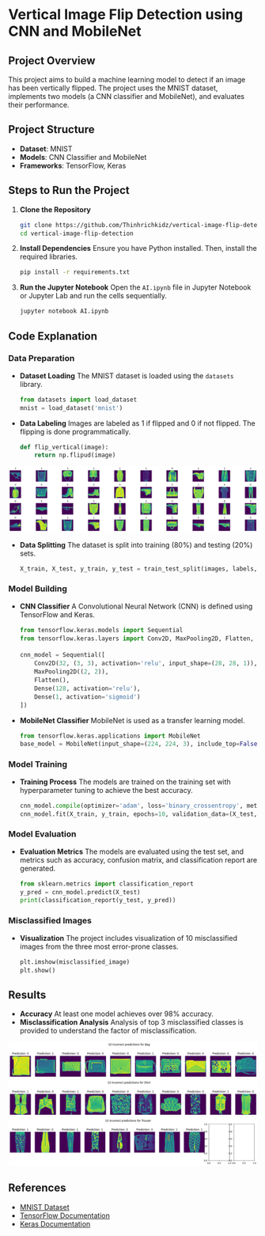 # Vertical Image Flip Detection using CNN and MobileNet

## Project Overview

This project aims to build a machine learning model to detect if an image has been vertically flipped. The project uses the MNIST dataset, implements two models (a CNN classifier and MobileNet), and evaluates their performance.

## Project Structure

- **Dataset**: MNIST
- **Models**: CNN Classifier and MobileNet
- **Frameworks**: TensorFlow, Keras

## Steps to Run the Project

1. **Clone the Repository**

   ```bash
   git clone https://github.com/Thinhrichkidz/vertical-image-flip-detection.git
   cd vertical-image-flip-detection
   ```

2. **Install Dependencies**
   Ensure you have Python installed. Then, install the required libraries.

   ```bash
   pip install -r requirements.txt
   ```

3. **Run the Jupyter Notebook**
   Open the `AI.ipynb` file in Jupyter Notebook or Jupyter Lab and run the cells sequentially.
   ```bash
   jupyter notebook AI.ipynb
   ```

## Code Explanation

### Data Preparation

- **Dataset Loading**
  The MNIST dataset is loaded using the `datasets` library.

  ```python
  from datasets import load_dataset
  mnist = load_dataset('mnist')
  ```

- **Data Labeling**
  Images are labeled as 1 if flipped and 0 if not flipped. The flipping is done programmatically.
  ```python
  def flip_vertical(image):
      return np.flipud(image)
  ```

<img src="./images/flipping_data.png"/>

- **Data Splitting**
  The dataset is split into training (80%) and testing (20%) sets.
  ```python
  X_train, X_test, y_train, y_test = train_test_split(images, labels, test_size=0.2)
  ```

### Model Building

- **CNN Classifier**
  A Convolutional Neural Network (CNN) is defined using TensorFlow and Keras.

  ```python
  from tensorflow.keras.models import Sequential
  from tensorflow.keras.layers import Conv2D, MaxPooling2D, Flatten, Dense

  cnn_model = Sequential([
      Conv2D(32, (3, 3), activation='relu', input_shape=(28, 28, 1)),
      MaxPooling2D((2, 2)),
      Flatten(),
      Dense(128, activation='relu'),
      Dense(1, activation='sigmoid')
  ])
  ```

- **MobileNet Classifier**
  MobileNet is used as a transfer learning model.
  ```python
  from tensorflow.keras.applications import MobileNet
  base_model = MobileNet(input_shape=(224, 224, 3), include_top=False, weights='imagenet')
  ```

### Model Training

- **Training Process**
  The models are trained on the training set with hyperparameter tuning to achieve the best accuracy.
  ```python
  cnn_model.compile(optimizer='adam', loss='binary_crossentropy', metrics=['accuracy'])
  cnn_model.fit(X_train, y_train, epochs=10, validation_data=(X_test, y_test))
  ```

### Model Evaluation

- **Evaluation Metrics**
  The models are evaluated using the test set, and metrics such as accuracy, confusion matrix, and classification report are generated.
  ```python
  from sklearn.metrics import classification_report
  y_pred = cnn_model.predict(X_test)
  print(classification_report(y_test, y_pred))
  ```

### Misclassified Images

- **Visualization**
  The project includes visualization of 10 misclassified images from the three most error-prone classes.
  ```python
  plt.imshow(misclassified_image)
  plt.show()
  ```

## Results

- **Accuracy**
  At least one model achieves over 98% accuracy.
- **Misclassification Analysis**
Analysis of top 3 misclassified classes is provided to understand the factor of misclassification.
<div>
  <img src="./images/results1.png"/>
  <img src="./images/results2.png"/>
  <img src="./images/results3.png"/>
</div>

## References

- [MNIST Dataset](https://www.tensorflow.org/datasets/catalog/mnist)
- [TensorFlow Documentation](https://www.tensorflow.org/overview)
- [Keras Documentation](https://keras.io/docs/)
